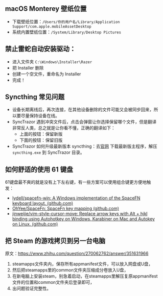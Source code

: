 ## macOS Monterey 壁纸位置

- 下载壁纸位置：`/Users/你的用户名/Library/Application Support/com.apple.mobileAssetDesktop`
- 系统内置壁纸位置：`/System/Library/Desktop Pictures`

## 禁止雷蛇自动安装驱动：

- 进入文件夹 `C:\Windows\Installer\Razer`
- 把 Installer 删除
- 创建一个空文件，重命名为 Installer
- 完成！


## Syncthing 常见问题

- 设备长期离线后，再次连接，在其他设备删除的文件可能又会被同步回来，所以要尽量保持设备在线。
- SyncTrazor 遇到冲突文件后，点击会弹窗让你选择保留哪个文件，但是翻译非常反人类，总之就是让你看不懂，正确的翻译如下：
	- 上面的按钮：保留新版
	- 下面的按钮：保留旧版
- SyncTrazor 如何升级最新版本 syncthing：去[官网](https://syncthing.net/downloads/) 下载最新版主程序，解压 `syncthing.exe` 到 SyncTrazor 目录。

## 如何舒适的使用 61 键盘

61键盘最不爽的就是没有上下左右键，有一些方案可以使用组合键更方便地触发： 

- [lydell/spacefn-win: A Windows implementation of the SpaceFN keyboard layout. (github.com)](https://github.com/lydell/spacefn-win)
- [OhYee/SpaceFn: SpaceFn key mapping (github.com)](https://github.com/OhYee/SpaceFn)
- [jinweijie/vim-style-cursor-move: Replace arrow keys with Alt + hjkl binding using Autohotkey on Windows, Karabiner on Mac and Autokey on Linux. (github.com)](https://github.com/jinweijie/vim-style-cursor-move)

## 把 Steam 的游戏拷贝到另一台电脑

原文：https://www.zhihu.com/question/270062762/answer/351631966

1. steamapps文件夹内，保存所有appmanifest文件，可以放入网盘或U盘，
2. 然后把steamapps里的common文件夹压缩成分卷放入U盘，
3. 在新电脑上安装steam，别急着启动，在steamapps里解压复原appmanifest文件的位置和common文件夹后登录即可，
4. 出问题验证完整性。